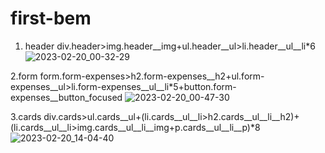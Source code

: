 # first-bem
1. header
div.header>img.header__img+ul.header__ul>li.header__ul__li*6
![2023-02-20_00-32-29](https://user-images.githubusercontent.com/101597766/219976486-ba042331-9327-4e52-a945-cf813d24695c.png)




2.form
form.form-expenses>h2.form-expenses__h2+ul.form-expenses__ul>li.form-expenses__ul__li*5+button.form-expenses__button_focused
![2023-02-20_00-47-30](https://user-images.githubusercontent.com/101597766/219977137-8cf29469-db73-4372-a3de-2b93ebcb3563.png)



3.cards
div.cards>ul.cards__ul+(li.cards__ul__li>h2.cards__ul__li__h2)+(li.cards__ul__li>img.cards__ul__li__img+p.cards__ul__li__p)*8
![2023-02-20_14-04-40](https://user-images.githubusercontent.com/101597766/220087923-b1d1c43a-9673-4dfa-9b63-8b9b6f52d68e.png)
